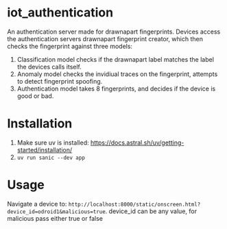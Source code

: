 # iot_authentication
An authentication server made for drawnapart fingerprints. Devices access the authentication servers drawnapart fingerprint creator,
which then checks the fingerprint against three models:
1. Classification model checks if the drawnapart label matches the label the devices calls itself.
2. Anomaly model checks the invidiual traces on the fingerprint, attempts to detect fingerprint spoofing.
3. Authentication model takes 8 fingerprints, and decides if the device is good or bad.

# Installation
1. Make sure uv is installed: https://docs.astral.sh/uv/getting-started/installation/
2. `uv run sanic --dev app`

# Usage
Navigate a device to: `http://localhost:8000/static/onscreen.html?device_id=odroid1&malicious=true`. device_id can be any value, for malicious pass either true or false